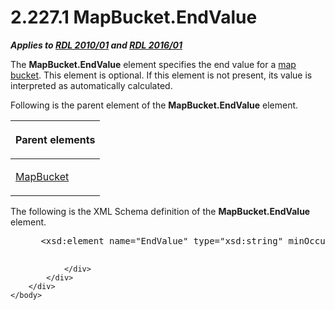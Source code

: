 <html dir="LTR" xmlns:mshelp="http://msdn.microsoft.com/mshelp" xmlns:ddue="http://ddue.schemas.microsoft.com/authoring/2003/5" xmlns:xlink="http://www.w3.org/1999/xlink" xmlns:tool="http://www.microsoft.com/tooltip">
    <head>
        <meta http-equiv="Content-Type" content="text/html; CHARSET=utf-8"></meta>
        <meta name="save" content="history"></meta>
        <title>2.227.1 MapBucket.EndValue</title>
        <xml>
            <mshelp:toctitle title="2.227.1 MapBucket.EndValue"></mshelp:toctitle>
            <mshelp:rltitle title="[MS-RDL]: MapBucket.EndValue"></mshelp:rltitle>
            <mshelp:keyword index="A" term="d653d7f3-18b6-4043-b444-26681c829b16"></mshelp:keyword>
            <mshelp:attr name="DCSext.ContentType" value="open specification"></mshelp:attr>
            <mshelp:attr name="AssetID" value="d653d7f3-18b6-4043-b444-26681c829b16"></mshelp:attr>
            <mshelp:attr name="TopicType" value="kbRef"></mshelp:attr>
            <mshelp:attr name="DCSext.Title" value="[MS-RDL]: MapBucket.EndValue" />
        </xml>
    </head>
    <body>
        <div id="header">
            <h1 class="heading">2.227.1 MapBucket.EndValue</h1>
        </div>
        <div id="mainSection">
            <div id="mainBody">
                <div id="allHistory" class="saveHistory"></div>
                <div id="sectionSection0" class="section" name="collapseableSection">
                    

<p><b><i>Applies to </i></b><a href="3428e690-a348-4ec7-8a6a-8efb42d2cdee.md"><b><i>RDL 2010/01</i></b></a><b><i>
and </i></b><a href="52ce3983-2bfc-4e72-9359-42aaf5fe4509.md"><b><i>RDL 2016/01</i></b></a></p>

<p>The <b>MapBucket.EndValue</b> element specifies the end
value for a <a href="b2482b3f-74ab-4ca8-a9e5-c07955011743.md#gt_da9b5ba1-0d02-4e16-9c82-6745b0e30a72">map bucket</a>.
This element is optional. If this element is not present, its value is
interpreted as automatically calculated.</p>

<p>Following is the parent element of the <b>MapBucket.EndValue</b>
element.</p>

<table>
 <thead>
  <tr>
   <th>
   <p>Parent elements</p>
   </th>
  </tr>
 </thead>
 <tr>
  <td>
  <p><a href="ef18140f-3267-4bb8-9df6-0fe220aabcdb.md">MapBucket</a></p>
  </td>
 </tr>
</table>

<p>The following is the XML Schema definition of the <b>MapBucket.EndValue</b>
element.</p>

<dl>
<dd>
<div><pre> &lt;xsd:element name=&quot;EndValue&quot; type=&quot;xsd:string&quot; minOccurs=&quot;0&quot; /&gt;
  
</pre></div>
</dd></dl>


                </div>
            </div>
        </div>
    </body>
</html>